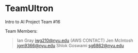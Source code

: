 # TeamUltron
Intro to AI Project Team #16 

Team Members:
> Ian Gray iwg210@nyu.edu (AWS CONTACT) 
> Jen McIntosh jgm9366@nyu.edu
> Shlok Goswami sg6862@nyu.edu
